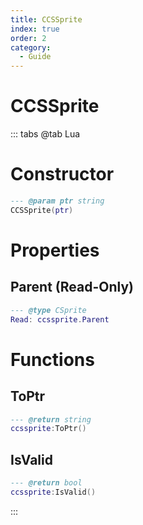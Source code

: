 ```yaml
---
title: CCSSprite
index: true
order: 2
category:
  - Guide
---
```


# CCSSprite

::: tabs
@tab Lua
# Constructor
```lua
--- @param ptr string
CCSSprite(ptr)
```
# Properties
## Parent (Read-Only)
```lua
--- @type CSprite
Read: ccssprite.Parent
```
# Functions
## ToPtr
```lua
--- @return string
ccssprite:ToPtr()
```
## IsValid
```lua
--- @return bool
ccssprite:IsValid()
```

:::
